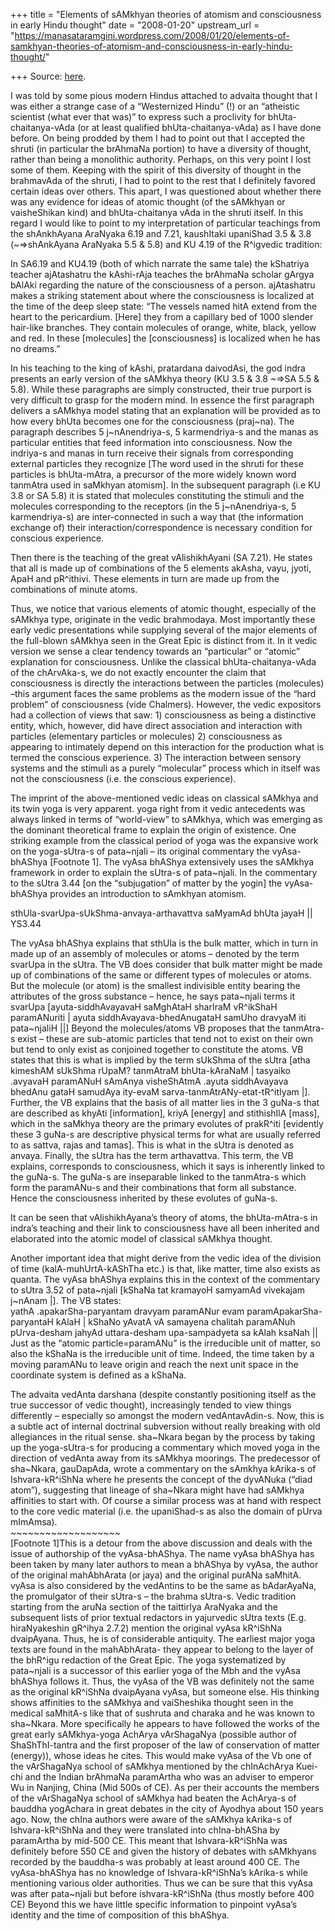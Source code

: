 +++
title = "Elements of sAMkhyan theories of atomism and consciousness in early Hindu thought"
date = "2008-01-20"
upstream_url = "https://manasataramgini.wordpress.com/2008/01/20/elements-of-samkhyan-theories-of-atomism-and-consciousness-in-early-hindu-thought/"

+++
Source: [here](https://manasataramgini.wordpress.com/2008/01/20/elements-of-samkhyan-theories-of-atomism-and-consciousness-in-early-hindu-thought/).

I was told by some pious modern Hindus attached to advaita thought that I was either a strange case of a “Westernized Hindu” (!) or an “atheistic scientist (what ever that was)” to express such a proclivity for bhUta-chaitanya-vAda (or at least qualified bhUta-chaitanya-vAda) as I have done before. On being prodded by them I had to point out that I accepted the shruti (in particular the brAhmaNa portion) to have a diversity of thought, rather than being a monolithic authority. Perhaps, on this very point I lost some of them. Keeping with the spirit of this diversity of thought in the brahmavAda of the shruti, I had to point to the rest that I definitely favored certain ideas over others. This apart, I was questioned about whether there was any evidence for ideas of atomic thought (of the sAMkhyan or vaisheShikan kind) and bhUta-chaitanya vAda in the shruti itself. In this regard I would like to point to my interpretation of particular teachings from the shAnkhAyana AraNyaka 6.19 and 7.21, kaushItaki upaniShad 3.5 & 3.8
(\~=>shAnkAyana AraNyaka 5.5 & 5.8) and KU 4.19 of the R^igvedic
tradition:

In SA6.19 and KU4.19 (both of which narrate the same tale) the kShatriya teacher ajAtashatru the kAshi-rAja teaches the brAhmaNa scholar gArgya bAlAki regarding the nature of the consciousness of a person. ajAtashatru makes a striking statement about where the consciousness is localized at the time of the deep sleep state: “The vessels named hitA extend from the heart to the pericardium. \[Here\] they from a capillary bed of 1000 slender hair-like branches. They contain molecules of orange, white, black, yellow and red. In these \[molecules\] the \[consciousness\] is localized when he has no dreams.”

In his teaching to the king of kAshi, pratardana daivodAsi, the god indra presents an early version of the sAMkhya theory (KU 3.5 & 3.8 \~=>SA 5.5 & 5.8). While these paragraphs are simply constructed, their true purport is very difficult to grasp for the modern mind. In essence the first paragraph delivers a sAMkhya model stating that an explanation will be provided as to how every bhUta becomes one for the consciousness
(praj\~na). The paragraph describes 5 j\~nAnendriya-s, 5 karmendriya-s
and the manas as particular entities that feed information into consciousness. Now the indriya-s and manas in turn receive their signals from corresponding external particles they recognize \[The word used in the shruti for these particles is bhUta-mAtra, a precursor of the more widely known word tanmAtra used in saMkhyan atomism\]. In the subsequent paragraph (i.e KU 3.8 or SA 5.8) it is stated that molecules constituting the stimuli and the molecules corresponding to the receptors (in the 5 j\~nAnendriya-s, 5 karmendriya-s) are inter-connected in such a way that (the information exchange of) their interaction/correspondence is necessary condition for conscious experience.

Then there is the teaching of the great vAlishikhAyani (SA 7.21). He states that all is made up of combinations of the 5 elements akAsha, vayu, jyoti, ApaH and pR^ithivi. These elements in turn are made up from the combinations of minute atoms.

Thus, we notice that various elements of atomic thought, especially of the sAMkhya type, originate in the vedic brahmodaya. Most importantly these early vedic presentations while supplying several of the major elements of the full-blown sAMkhya seen in the Great Epic is distinct from it. In it vedic version we sense a clear tendency towards an “particular” or “atomic” explanation for consciousness. Unlike the classical bhUta-chaitanya-vAda of the chArvAka-s, we do not exactly encounter the claim that consciousness is directly the interactions between the particles (molecules) –this argument faces the same problems as the modern issue of the “hard problem” of consciousness (vide Chalmers). However, the vedic expositors had a collection of views that saw: 1) consciousness as being a distinctive entity, which, however, did have direct association and interaction with particles (elementary particles or molecules) 2) consciousness as appearing to intimately depend on this interaction for the production what is termed the conscious experience. 3) The interaction between sensory systems and the stimuli as a purely “molecular” process which in itself was not the consciousness (i.e. the conscious experience).

The imprint of the above-mentioned vedic ideas on classical sAMkhya and its twin yoga is very apparent. yoga right from it vedic antecedents was always linked in terms of “world-view” to sAMkhya, which was emerging as the dominant theoretical frame to explain the origin of existence. One striking example from the classical period of yoga was the expansive work on the yoga-sUtra-s of pata\~njali – its original commentary the vyAsa-bhAShya \[Footnote 1\]. The vyAsa bhAShya extensively uses the sAMkhya framework in order to explain the sUtra-s of pata\~njali. In the commentary to the sUtra 3.44 \[on the “subjugation” of matter by the yogin\] the vyAsa-bhAShya provides an introduction to sAmkhyan atomism.

sthUla-svarUpa-sUkShma-anvaya-arthavattva saMyamAd bhUta jayaH \|\| YS3.44

The vyAsa bhAShya explains that sthUla is the bulk matter, which in turn in made up of an assembly of molecules or atoms – denoted by the term svarUpa in the sUtra. The VB does consider that bulk matter might be made up of combinations of the same or different types of molecules or atoms. But the molecule (or atom) is the smallest indivisible entity bearing the attributes of the gross substance – hence, he says pata\~njali terms it svarUpa \[ayuta-siddhAvayavaH saMghAtaH sharIraM vR^ikShaH paramANuriti \| ayuta siddhAvayava-bhedAnugataH samUho dravyaM iti pata\~njaliH \|\|\] Beyond the molecules/atoms VB proposes that the tanmAtra-s exist – these are sub-atomic particles that tend not to exist on their own but tend to only exist as conjoined together to constitute the atoms. VB states that this is what is implied by the term sUkShma of the sUtra \[atha kimeshAM sUkShma rUpaM? tanmAtraM bhUta-kAraNaM \| tasyaiko .avyavaH paramANuH sAmAnya visheShAtmA .ayuta siddhAvayava bhedAnu gataH samudAya ity-evaM sarva-tanmAtrANy-etat-tR^itIyam \|\]. Further, the VB explains that the basis of all matter lies in the 3 guNa-s that are described as khyAti \[information\], kriyA \[energy\] and stithishIlA \[mass\], which in the saMkhya theory are the primary evolutes of prakR^iti \[evidently these 3 guNa-s are descriptive physical terms for what are usually referred to as sattva, rajas and tamas\]. This is what in the sUtra is denoted as anvaya. Finally, the sUtra has the term arthavattva. This term, the VB explains, corresponds to consciousness, which it says is inherently linked to the guNa-s. The guNa-s are inseparable linked to the tanmAtra-s which form the paramANu-s and their combinations that form all substance. Hence the consciousness inherited by these evolutes of guNa-s.

It can be seen that vAlishikhAyana’s theory of atoms, the bhUta-mAtra-s in indra’s teaching and their link to consciousness have all been inherited and elaborated into the atomic model of classical sAMkhya thought.

Another important idea that might derive from the vedic idea of the division of time (kalA-muhUrtA-kAShTha etc.) is that, like matter, time also exists as quanta. The vyAsa bhAShya explains this in the context of the commentary to sUtra 3.52 of pata\~njali \[kShaNa tat kramayoH samyamAd vivekajam j\~nAnam \|\]. The VB states:  
yathA .apakarSha-paryantam dravyam paramANur evam paramApakarSha-paryantaH kAlaH \| kShaNo yAvatA vA samayena chalitah paramANuh pUrva-desham jahyAd uttara-desham upa-sampadyeta sa kAlah ksaNah \|\|  
Just as the “atomic particle=paramANu” is the irreducible unit of matter, so also the kShaNa is the irreducible unit of time. Indeed, the time taken by a moving paramANu to leave origin and reach the next unit space in the coordinate system is defined as a kShaNa.

The advaita vedAnta darshana (despite constantly positioning itself as the true successor of vedic thought), increasingly tended to view things differently – especially so amongst the modern vedAntavAdin-s. Now, this is a subtle act of internal doctrinal subversion without really breaking with old allegiances in the ritual sense. sha\~Nkara began by the process by taking up the yoga-sUtra-s for producing a commentary which moved yoga in the direction of vedAnta away from its sAMkhya moorings. The predecessor of sha\~Nkara, gauDapAda, wrote a commentary on the sAmkhya kArika-s of Ishvara-kR^iShNa where he presents the concept of the dyvANuka (“diad atom”), suggesting that lineage of sha\~Nkara might have had sAMkhya affinities to start with. Of course a similar process was at hand with respect to the core vedic material (i.e. the upaniShad-s as also the domain of pUrva mImAmsa).  
\~\~\~\~\~\~\~\~\~\~\~\~\~\~\~\~\~\~\~  
\[Footnote 1\]This is a detour from the above discussion and deals with the issue of authorship of the vyAsa-bhAShya. The name vyAsa bhAShya has been taken by many later authors to mean a bhAShya by vyAsa, the author of the original mahAbhArata (or jaya) and the original purANa saMhitA. vyAsa is also considered by the vedAntins to be the same as bAdarAyaNa, the promulgator of their sUtra-s – the brahma sUtra-s. Vedic tradition starting from the aruNa section of the taittirIya AraNyaka and the subsequent lists of prior textual redactors in yajurvedic sUtra texts
(E.g. hiraNyakeshin gR^ihya 2.7.2) mention the original vyAsa kR^iShNa
dvaipAyana. Thus, he is of considerable antiquity. The earliest major yoga texts are found in the mahAbhArata- they appear to belong to the layer of the bhR^igu redaction of the Great Epic. The yoga systematized by pata\~njali is a successor of this earlier yoga of the Mbh and the vyAsa bhAShya follows it. Thus, the vyAsa of the VB was definitely not the same as the original kR^iShNa dvaipAyana vyAsa, but someone else. His thinking shows affinities to the sAMkhya and vaiSheshika thought seen in the medical saMhitA-s like that of sushruta and charaka and he was known to sha\~Nkara. More specifically he appears to have followed the works of the great early sAMkhya-yoga AchArya vArShagaNya (possible author of ShaShThI-tantra and the first proposer of the law of conservation of matter (energy)), whose ideas he cites. This would make vyAsa of the Vb one of the vArShagaNya school of sAMkhya mentioned by the chInAchArya Kuei-chi and the Indian brAhmaNa paramArtha who was an adviser to emperor Wu in Nanjing, China (Mid 500s of CE). As per their accounts the members of the vArShagaNya school of sAMkhya had beaten the AchArya-s of bauddha yogAchara in great debates in the city of Ayodhya about 150 years ago. Now, the chIna authors were aware of the sAMkhya kArika-s of Ishvara-kR^iShNa and they were translated into chIna-bhASha by paramArtha by mid-500 CE. This meant that Ishvara-kR^iShNa was definitely before 550 CE and given the history of debates with sAMkhyans recorded by the bauddha-s was probably at least around 400 CE. The vyAsa-bhAShya has no knowledge of Ishvara-kR^iShNa’s kArika-s while mentioning various older authorities. Thus we can be sure that this vyAsa was after pata\~njali but before ishvara-kR^iShNa (thus mostly before 400 CE) Beyond this we have little specific information to pinpoint vyAsa’s identity and the time of composition of this bhAShya.

